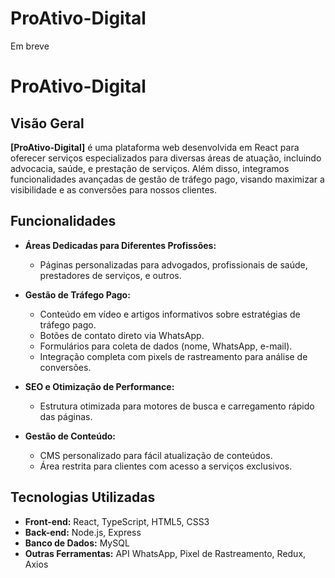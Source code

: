 # ProAtivo-Digital
Em breve 


# ProAtivo-Digital

## Visão Geral

**[ProAtivo-Digital]** é uma plataforma web desenvolvida em React para oferecer serviços especializados para diversas áreas de atuação, incluindo advocacia, saúde, e prestação de serviços. Além disso, integramos funcionalidades avançadas de gestão de tráfego pago, visando maximizar a visibilidade e as conversões para nossos clientes.

## Funcionalidades

- **Áreas Dedicadas para Diferentes Profissões:**
  - Páginas personalizadas para advogados, profissionais de saúde, prestadores de serviços, e outros.
  
- **Gestão de Tráfego Pago:**
  - Conteúdo em vídeo e artigos informativos sobre estratégias de tráfego pago.
  - Botões de contato direto via WhatsApp.
  - Formulários para coleta de dados (nome, WhatsApp, e-mail).
  - Integração completa com pixels de rastreamento para análise de conversões.

- **SEO e Otimização de Performance:**
  - Estrutura otimizada para motores de busca e carregamento rápido das páginas.

- **Gestão de Conteúdo:**
  - CMS personalizado para fácil atualização de conteúdos.
  - Área restrita para clientes com acesso a serviços exclusivos.

## Tecnologias Utilizadas

- **Front-end:** React, TypeScript, HTML5, CSS3
- **Back-end:** Node.js, Express
- **Banco de Dados:** MySQL
- **Outras Ferramentas:** API WhatsApp, Pixel de Rastreamento, Redux, Axios





